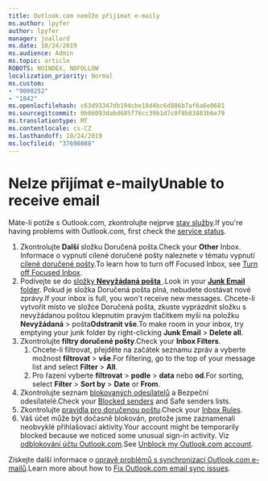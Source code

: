 ```yaml
---
title: Outlook.com nemůže přijímat e-maily
ms.author: lpyfer
author: lpyfer
manager: joallard
ms.date: 10/24/2019
ms.audience: Admin
ms.topic: article
ROBOTS: NOINDEX, NOFOLLOW
localization_priority: Normal
ms.custom:
- "9000252"
- "1842"
ms.openlocfilehash: c63d93347db194cbe10d4bc6d806b7af6a6e0681
ms.sourcegitcommit: 0b06093dabd685f76cc39b1d7c0f8b03883b6e79
ms.translationtype: MT
ms.contentlocale: cs-CZ
ms.lasthandoff: 10/24/2019
ms.locfileid: "37698088"
---
```

# <a name="unable-to-receive-email"></a><span data-ttu-id="789d0-102">Nelze přijímat e-maily</span><span class="sxs-lookup"><span data-stu-id="789d0-102">Unable to receive email</span></span>

<span data-ttu-id="789d0-103">Máte-li potíže s Outlook.com, zkontrolujte nejprve [stav služby](https://go.microsoft.com/fwlink/p/?linkid=837482).</span><span class="sxs-lookup"><span data-stu-id="789d0-103">If you're having problems with Outlook.com, first check the [service status](https://go.microsoft.com/fwlink/p/?linkid=837482).</span></span>

1. <span data-ttu-id="789d0-104">Zkontrolujte **Další** složku Doručená pošta.</span><span class="sxs-lookup"><span data-stu-id="789d0-104">Check your **Other** Inbox.</span></span> <span data-ttu-id="789d0-105">Informace o vypnutí cílené doručené pošty naleznete v tématu vypnutí [cílené doručené pošty](https://support.office.com/article/f714d94d-9e63-4217-9ccb-6cb2986aa1b2).</span><span class="sxs-lookup"><span data-stu-id="789d0-105">To learn how to turn off Focused Inbox, see [Turn off Focused Inbox](https://support.office.com/article/f714d94d-9e63-4217-9ccb-6cb2986aa1b2).</span></span> 
2. <span data-ttu-id="789d0-106">Podívejte se do [složky **Nevyžádaná pošta** ](https://outlook.live.com/mail/junkemail).</span><span class="sxs-lookup"><span data-stu-id="789d0-106">Look in your [**Junk Email** folder](https://outlook.live.com/mail/junkemail).</span></span> <span data-ttu-id="789d0-107">Pokud je složka Doručená pošta plná, nebudete dostávat nové zprávy.</span><span class="sxs-lookup"><span data-stu-id="789d0-107">If your inbox is full, you won't receive new messages.</span></span> <span data-ttu-id="789d0-108">Chcete-li vytvořit místo ve složce Doručená pošta, zkuste vyprázdnit složku s nevyžádanou poštou klepnutím pravým tlačítkem myši na položku **Nevyžádaná** > pošta**Odstranit vše**.</span><span class="sxs-lookup"><span data-stu-id="789d0-108">To make room in your inbox, try emptying your junk folder by right-clicking **Junk Email** > **Delete all**.</span></span>
3. <span data-ttu-id="789d0-109">Zkontrolujte **filtry doručené pošty**.</span><span class="sxs-lookup"><span data-stu-id="789d0-109">Check your **Inbox Filters**.</span></span> 
    1. <span data-ttu-id="789d0-110">Chcete-li filtrovat, přejděte na začátek seznamu zpráv a vyberte možnost **filtrovat** > **vše**.</span><span class="sxs-lookup"><span data-stu-id="789d0-110">For filtering, go to the top of your message list and select **Filter** > **All**.</span></span>
    2. <span data-ttu-id="789d0-111">Pro řazení vyberte **filtrovat** > **podle** > **data** nebo **od**.</span><span class="sxs-lookup"><span data-stu-id="789d0-111">For sorting, select **Filter** > **Sort by** > **Date** or **From**.</span></span>
4. <span data-ttu-id="789d0-112">Zkontrolujte seznam [blokovaných odesílatelů](https://outlook.live.com/mail/options/mail/junkEmail) a Bezpeční odesílatelé.</span><span class="sxs-lookup"><span data-stu-id="789d0-112">Check your [Blocked senders](https://outlook.live.com/mail/options/mail/junkEmail) and Safe senders lists.</span></span>
5. <span data-ttu-id="789d0-113">Zkontrolujte [pravidla pro doručenou poštu](https://outlook.live.com/mail/options/mail/rules).</span><span class="sxs-lookup"><span data-stu-id="789d0-113">Check your [Inbox Rules](https://outlook.live.com/mail/options/mail/rules).</span></span>
6. <span data-ttu-id="789d0-114">Váš účet může být dočasně blokován, protože jsme zaznamenali neobvyklé přihlašovací aktivity.</span><span class="sxs-lookup"><span data-stu-id="789d0-114">Your account might be temporarily blocked because we noticed some unusual sign-in activity.</span></span> <span data-ttu-id="789d0-115">Viz [odblokování účtu Outlook.com](https://support.office.com/article/f4ad2701-d166-4d8b-8a6a-9af2a1f8a4c4).</span><span class="sxs-lookup"><span data-stu-id="789d0-115">See [Unblock my Outlook.com account](https://support.office.com/article/f4ad2701-d166-4d8b-8a6a-9af2a1f8a4c4).</span></span>

<span data-ttu-id="789d0-116">Získejte další informace o [opravě problémů s synchronizací Outlook.com e-mailů](https://support.office.com/article/d39e3341-8d79-4bf1-b3c7-ded602233642).</span><span class="sxs-lookup"><span data-stu-id="789d0-116">Learn more about how to [Fix Outlook.com email sync issues](https://support.office.com/article/d39e3341-8d79-4bf1-b3c7-ded602233642).</span></span>